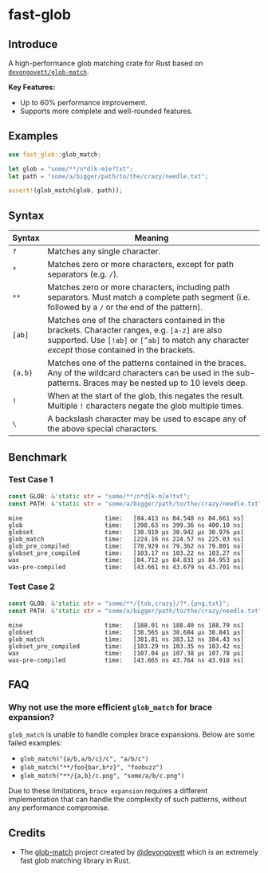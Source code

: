 # fast-glob

## Introduce

A high-performance glob matching crate for Rust based on [`devongovett/glob-match`](https://github.com/devongovett/glob-match).

**Key Features:**

- Up to 60% performance improvement.
- Supports more complete and well-rounded features.

## Examples

```rust
use fast_glob::glob_match;

let glob = "some/**/n*d[k-m]e?txt";
let path = "some/a/bigger/path/to/the/crazy/needle.txt";

assert!(glob_match(glob, path));
```

## Syntax

| Syntax  | Meaning                                                                                                                                                                                             |
| ------- | --------------------------------------------------------------------------------------------------------------------------------------------------------------------------------------------------- |
| `?`     | Matches any single character.                                                                                                                                                                       |
| `*`     | Matches zero or more characters, except for path separators (e.g. `/`).                                                                                                                             |
| `**`    | Matches zero or more characters, including path separators. Must match a complete path segment (i.e. followed by a `/` or the end of the pattern).                                                  |
| `[ab]`  | Matches one of the characters contained in the brackets. Character ranges, e.g. `[a-z]` are also supported. Use `[!ab]` or `[^ab]` to match any character _except_ those contained in the brackets. |
| `{a,b}` | Matches one of the patterns contained in the braces. Any of the wildcard characters can be used in the sub-patterns. Braces may be nested up to 10 levels deep.                                     |
| `!`     | When at the start of the glob, this negates the result. Multiple `!` characters negate the glob multiple times.                                                                                     |
| `\`     | A backslash character may be used to escape any of the above special characters.                                                                                                                    |

## Benchmark

### Test Case 1

```rust
const GLOB: &'static str = "some/**/n*d[k-m]e?txt";
const PATH: &'static str = "some/a/bigger/path/to/the/crazy/needle.txt";
```

```
mine                       time:   [84.413 ns 84.548 ns 84.661 ns]
glob                       time:   [398.63 ns 399.36 ns 400.10 ns]
globset                    time:   [30.919 µs 30.942 µs 30.976 µs]
glob_match                 time:   [224.16 ns 224.57 ns 225.03 ns]
glob_pre_compiled          time:   [78.929 ns 79.362 ns 79.801 ns]
globset_pre_compiled       time:   [103.17 ns 103.22 ns 103.27 ns]
wax                        time:   [84.712 µs 84.831 µs 84.953 µs]
wax-pre-compiled           time:   [43.661 ns 43.679 ns 43.701 ns]
```

### Test Case 2

```rust
const GLOB: &'static str = "some/**/{tob,crazy}/?*.{png,txt}";
const PATH: &'static str = "some/a/bigger/path/to/the/crazy/needle.txt";
```

```
mine                       time:   [188.01 ns 188.40 ns 188.79 ns]
globset                    time:   [38.565 µs 38.684 µs 38.841 µs]
glob_match                 time:   [381.81 ns 383.12 ns 384.43 ns]
globset_pre_compiled       time:   [103.29 ns 103.35 ns 103.42 ns]
wax                        time:   [107.04 µs 107.38 µs 107.78 µs]
wax-pre-compiled           time:   [43.665 ns 43.764 ns 43.918 ns]
```

## FAQ

### Why not use the more efficient `glob_match` for brace expansion?

`glob_match` is unable to handle complex brace expansions. Below are some failed examples:

- `glob_match("{a/b,a/b/c}/c", "a/b/c")`
- `glob_match("**/foo{bar,b*z}", "foobuzz")`
- `glob_match("**/{a,b}/c.png", "some/a/b/c.png")`

Due to these limitations, `brace expansion` requires a different implementation that can handle the complexity of such patterns, without any performance compromise.

## Credits

- The [glob-match](https://github.com/devongovett/glob-match) project created by [@devongovett](https://github.com/devongovett) which is an extremely fast glob matching library in Rust.

